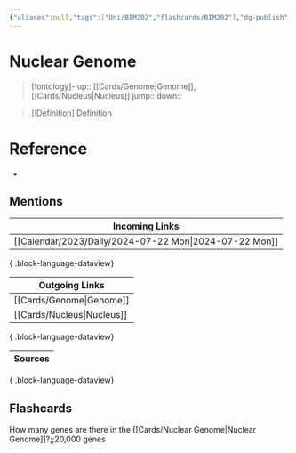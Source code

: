 ```yaml
---
{"aliases":null,"tags":["Uni/BIM202","flashcards/BIM202"],"dg-publish":true,"permalink":"/cards/nuclear-genome/","dgPassFrontmatter":true}
---
```


# Nuclear Genome

> [!ontology]-
> up:: [[Cards/Genome\|Genome]], [[Cards/Nucleus\|Nucleus]]
> jump:: 
> down:: 

> [!Definition] Definition

# Reference

- 

## Mentions

| Incoming Links                                            |
| --------------------------------------------------------- |
| [[Calendar/2023/Daily/2024-07-22 Mon\|2024-07-22 Mon]] |

{ .block-language-dataview}

| Outgoing Links                |
| ----------------------------- |
| [[Cards/Genome\|Genome]]   |
| [[Cards/Nucleus\|Nucleus]] |

{ .block-language-dataview}

| Sources |
| ------- |

{ .block-language-dataview}

## Flashcards

How many genes are there in the [[Cards/Nuclear Genome\|Nuclear Genome]]?;;20,000 genes
<!--SR:!2024-08-23,2,210-->